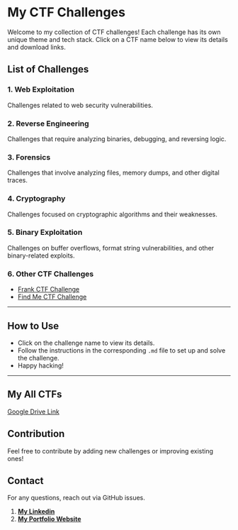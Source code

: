 # My CTF Challenges

Welcome to my collection of CTF challenges! Each challenge has its own unique theme and tech stack. Click on a CTF name below to view its details and download links.

## List of Challenges

### 1. Web Exploitation
Challenges related to web security vulnerabilities.


### 2. Reverse Engineering
Challenges that require analyzing binaries, debugging, and reversing logic.

### 3. Forensics
Challenges that involve analyzing files, memory dumps, and other digital traces.

### 4. Cryptography
Challenges focused on cryptographic algorithms and their weaknesses.

### 5. Binary Exploitation
Challenges on buffer overflows, format string vulnerabilities, and other binary-related exploits.

### 6. Other CTF Challenges
- [Frank CTF Challenge](./ctfs/Frank-CTF.md)
- [Find Me CTF Challenge](./ctfs/Find-Me-CTF.md)
  
---
## How to Use
- Click on the challenge name to view its details.
- Follow the instructions in the corresponding `.md` file to set up and solve the challenge.
- Happy hacking!

---

## My All CTFs
[Google Drive Link](https://drive.google.com/drive/folders/1cUB63aS9LgBUIdr1ZNAm8fMy5uwuDzgB?usp=sharing)

## Contribution
Feel free to contribute by adding new challenges or improving existing ones!

## Contact
For any questions, reach out via GitHub issues.
1. [**My Linkedin**](https://www.linkedin.com/in/chanuka-isuru-sampath-289358247/)
2. [**My Portfolio Website**](https://rio6ix.github.io/chanuka/)

 
